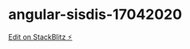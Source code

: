 # angular-sisdis-17042020

[Edit on StackBlitz ⚡️](https://stackblitz.com/edit/angular-sisdis-17042020)